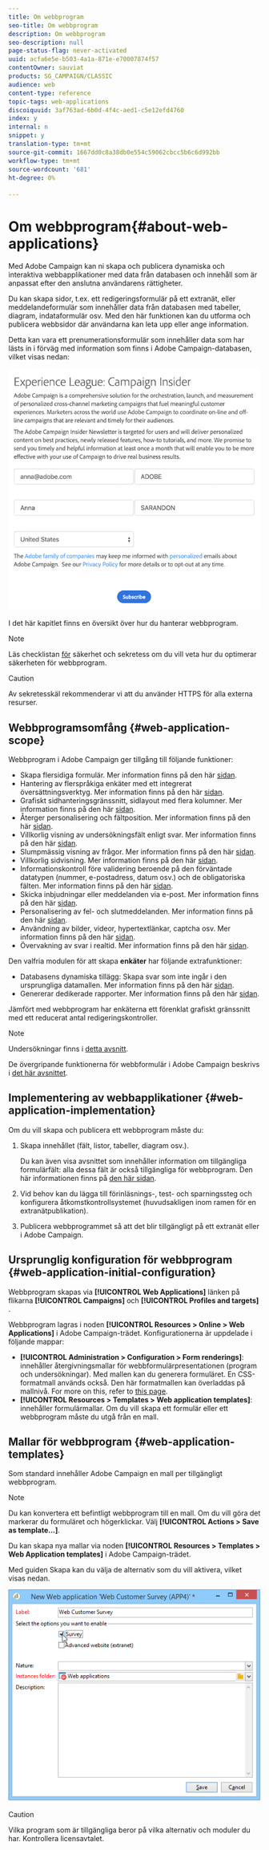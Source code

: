 ```yaml
---
title: Om webbprogram
seo-title: Om webbprogram
description: Om webbprogram
seo-description: null
page-status-flag: never-activated
uuid: acfa6e5e-b503-4a1a-871e-e70007874f57
contentOwner: sauviat
products: SG_CAMPAIGN/CLASSIC
audience: web
content-type: reference
topic-tags: web-applications
discoiquuid: 3af763ad-6b0d-4f4c-aed1-c5e12efd4760
index: y
internal: n
snippet: y
translation-type: tm+mt
source-git-commit: 1667dd0c8a38db0e554c59062cbcc5b6c6d992bb
workflow-type: tm+mt
source-wordcount: '681'
ht-degree: 0%

---
```



# Om webbprogram{#about-web-applications}

Med Adobe Campaign kan ni skapa och publicera dynamiska och interaktiva webbapplikationer med data från databasen och innehåll som är anpassat efter den anslutna användarens rättigheter.

Du kan skapa sidor, t.ex. ett redigeringsformulär på ett extranät, eller meddelandeformulär som innehåller data från databasen med tabeller, diagram, indataformulär osv. Med den här funktionen kan du utforma och publicera webbsidor där användarna kan leta upp eller ange information.

Detta kan vara ett prenumerationsformulär som innehåller data som har lästs in i förväg med information som finns i Adobe Campaign-databasen, vilket visas nedan:

![](assets/webapp_form_sample.png)

I det här kapitlet finns en översikt över hur du hanterar webbprogram.

>[!NOTE]
>
>Läs checklistan [för](https://helpx.adobe.com/campaign/kb/acc-security.html) säkerhet och sekretess om du vill veta hur du optimerar säkerheten för webbprogram.

>[!CAUTION]
>
>Av sekretesskäl rekommenderar vi att du använder HTTPS för alla externa resurser.

## Webbprogramsomfång {#web-application-scope}

Webbprogram i Adobe Campaign ger tillgång till följande funktioner:

* Skapa flersidiga formulär. Mer information finns på den här [sidan](../../web/using/about-web-forms.md).
* Hantering av flerspråkiga enkäter med ett integrerat översättningsverktyg. Mer information finns på den här [sidan](../../web/using/translating-a-web-application.md).
* Grafiskt sidhanteringsgränssnitt, sidlayout med flera kolumner. Mer information finns på den här [sidan](../../web/using/designing-a-web-application.md).
* Återger personalisering och fältposition. Mer information finns på den här [sidan](../../web/using/editing-content.md#adding-personalization-content).
* Villkorlig visning av undersökningsfält enligt svar. Mer information finns på den här [sidan](../../web/using/form-rendering.md#defining-fields-conditional-display).
* Slumpmässig visning av frågor. Mer information finns på den här [sidan](../../web/using/building-a-survey.md#adding-questions).
* Villkorlig sidvisning. Mer information finns på den här [sidan](../../web/using/defining-web-forms-page-sequencing.md#conditional-page-display).
* Informationskontroll före validering beroende på den förväntade datatypen (nummer, e-postadress, datum osv.) och de obligatoriska fälten. Mer information finns på den här [sidan](../../web/using/form-rendering.md#defining-control-settings).
* Skicka inbjudningar eller meddelanden via e-post. Mer information finns på den här [sidan](../../web/using/publishing-a-web-form.md#delivering-a-form-via-email).
* Personalisering av fel- och slutmeddelanden. Mer information finns på den här [sidan](../../web/using/defining-web-forms-properties.md#setting-up-an-error-page).
* Användning av bilder, videor, hypertextlänkar, captcha osv. Mer information finns på den här [sidan](../../web/using/editing-content.md).
* Övervakning av svar i realtid. Mer information finns på den här [sidan](../../web/using/publish--track-and-use-collected-data.md#response-tracking).

Den valfria modulen för att skapa **enkäter** har följande extrafunktioner:

* Databasens dynamiska tillägg: Skapa svar som inte ingår i den ursprungliga datamallen. Mer information finns på den här [sidan](../../web/using/managing-answers.md#storing-collected-answers).
* Genererar dedikerade rapporter. Mer information finns på den här [sidan](../../web/using/publish--track-and-use-collected-data.md#reports-on-surveys).

Jämfört med webbprogram har enkäterna ett förenklat grafiskt gränssnitt med ett reducerat antal redigeringskontroller.

>[!NOTE]
>
>Undersökningar finns i [detta avsnitt](../../web/using/about-surveys.md).
>
>De övergripande funktionerna för webbformulär i Adobe Campaign beskrivs i [det här avsnittet](../../web/using/about-web-forms.md).

## Implementering av webbapplikationer {#web-application-implementation}

Om du vill skapa och publicera ett webbprogram måste du:

1. Skapa innehållet (fält, listor, tabeller, diagram osv.).

   Du kan även visa avsnittet som innehåller information om tillgängliga formulärfält: alla dessa fält är också tillgängliga för webbprogram. Den här informationen finns på [den här sidan](../../web/using/adding-fields-to-a-web-form.md).

1. Vid behov kan du lägga till förinläsnings-, test- och sparningssteg och konfigurera åtkomstkontrollsystemet (huvudsakligen inom ramen för en extranätpublikation).
1. Publicera webbprogrammet så att det blir tillgängligt på ett extranät eller i Adobe Campaign.

## Ursprunglig konfiguration för webbprogram {#web-application-initial-configuration}

Webbprogram skapas via **[!UICONTROL Web Applications]** länken på flikarna **[!UICONTROL Campaigns]** och **[!UICONTROL Profiles and targets]** .

Webbprogram lagras i noden **[!UICONTROL Resources > Online > Web Applications]** i Adobe Campaign-trädet. Konfigurationerna är uppdelade i följande mappar:

* **[!UICONTROL Administration > Configuration > Form renderings]**: innehåller återgivningsmallar för webbformulärpresentationen (program och undersökningar). Med mallen kan du generera formuläret. En CSS-formatmall används också. Den här formatmallen kan överladdas på mallnivå. For more on this, refer to [this page](../../web/using/form-rendering.md#selecting-the-form-rendering-template).
* **[!UICONTROL Resources > Templates > Web application templates]**: innehåller formulärmallar. Om du vill skapa ett formulär eller ett webbprogram måste du utgå från en mall.

## Mallar för webbprogram {#web-application-templates}

Som standard innehåller Adobe Campaign en mall per tillgängligt webbprogram.

>[!NOTE]
>
>Du kan konvertera ett befintligt webbprogram till en mall. Om du vill göra det markerar du formuläret och högerklickar. Välj **[!UICONTROL Actions > Save as template...]**.

Du kan skapa nya mallar via noden **[!UICONTROL Resources > Templates > Web Application templates]** i Adobe Campaign-trädet.

Med guiden Skapa kan du välja de alternativ som du vill aktivera, vilket visas nedan.

![](assets/webapp_create_template.png)

>[!CAUTION]
>
>Vilka program som är tillgängliga beror på vilka alternativ och moduler du har. Kontrollera licensavtalet.

